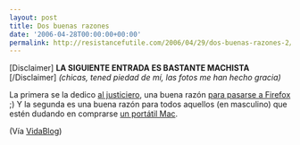 ```yaml
---
layout: post
title: Dos buenas razones
date: '2006-04-28T00:00:00+00:00'
permalink: http://resistancefutile.com/2006/04/29/dos-buenas-razones-2/
---
```

[Disclaimer] 
<span style="font-weight:bold;">LA SIGUIENTE ENTRADA ES BASTANTE MACHISTA </span>
[/Disclaimer] 
<span style="font-style:italic;">(chicas, tened piedad de mí, las fotos me han hecho gracia)</span>

La primera se la dedico <a href="http://www.blogger.com/comment.g?blogID=19845577&postID=114604282119409565">al justiciero</a>, una buena razón <a href="http://www.flickr.com/photos/64766523@N00/72973795/"> para pasarse a Firefox</a> ;)
Y la segunda es una buena razón para todos aquellos (en masculino) que estén dudando en comprarse <a href="http://flickr.com/photos/65426633@N00/100257043/in/photostream/"> un portátil Mac</a>.

(Vía <a href="http://www.vidablog.com/2006/04/28/quiero-una-mac/">VidaBlog</a>)
